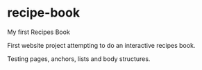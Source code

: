 # recipe-book
My first Recipes Book

First website project attempting to do an interactive recipes book.

Testing pages, anchors, lists and body structures.
